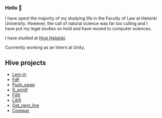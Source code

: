 ### Hello 👋

I have spent the majority of my studying life in the Faculty of Law at Helsinki University. However, the call of natural science was far too culling and I have put my legal studies on hold and have moved to computer sciences.

I have studied at [Hive Helsinki](https://www.hive.fi/en/).

Currrently working as an Intern at Unity.

## Hive projects
- [Lem-in](https://github.com/Durinder/lem_in)
- [FdF](https://github.com/Durinder/FdF)
- [Push_swap](https://github.com/Durinder/push_swap)
- [ft_printf](https://github.com/Durinder/ft_printf)
- [Fillit](https://github.com/Durinder/Fillit)
- [Libft](https://github.com/Durinder/libft)
- [Get_next_line](https://github.com/Durinder/get_next_line)
- [Corewar](https://github.com/rikikoo/corewar)
<!--
**Durinder/Durinder** is a ✨ _special_ ✨ repository because its `README.md` (this file) appears on your GitHub profile.

Here are some ideas to get you started:

- 🔭 I’m currently working on ...
- 🌱 I’m currently learning ...
- 👯 I’m looking to collaborate on ...
- 🤔 I’m looking for help with ...
- 💬 Ask me about ...
- 📫 How to reach me: ...
- 😄 Pronouns: ...
- ⚡ Fun fact: ...
-->
